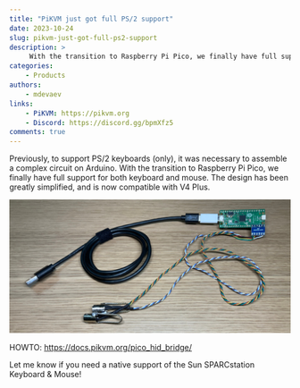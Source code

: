 ```yaml
---
title: "PiKVM just got full PS/2 support"
date: 2023-10-24
slug: pikvm-just-got-full-ps2-support
description: >
     With the transition to Raspberry Pi Pico, we finally have full support for both PS/2 keyboard and mouse
categories:
    - Products
authors:
    - mdevaev
links:
    - PiKVM: https://pikvm.org
    - Discord: https://discord.gg/bpmXfz5
comments: true
---
```


Previously, to support PS/2 keyboards (only), it was necessary to assemble a complex circuit on Arduino. With the transition to Raspberry Pi Pico, we finally have full support for both keyboard and mouse. The design has been greatly simplified, and is now compatible with V4 Plus.

<!-- more -->

![PS/2 support](pico_hid_bridge_ps2.webp)

HOWTO: https://docs.pikvm.org/pico_hid_bridge/

Let me know if you need a native support of the Sun SPARCstation Keyboard & Mouse!
